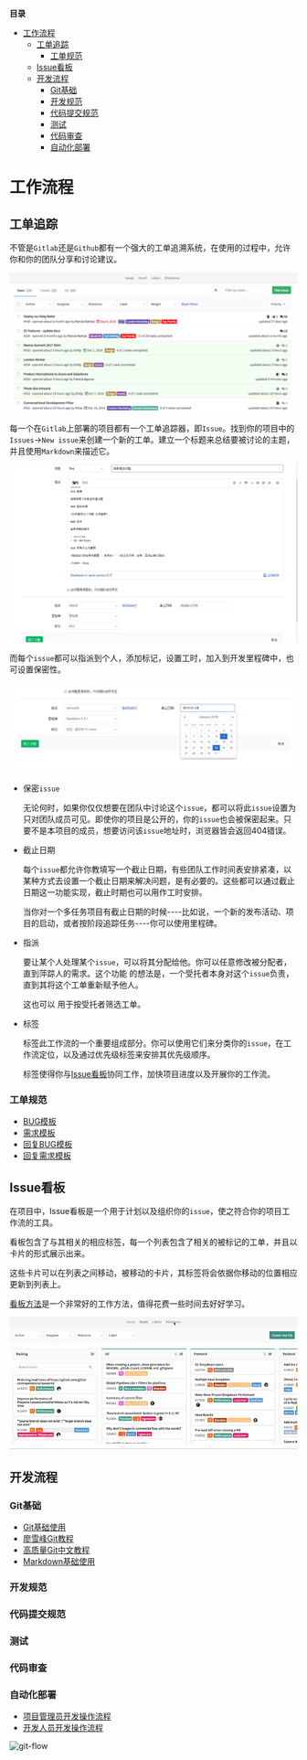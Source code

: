 **目录**

- [工作流程](工作流程#工作流程)
    - [工单追踪](工作流程#工单追踪)
        - [工单规范](工作流程#工单规范)
    - [Issue看板](工作流程#Issue看板)
    - [开发流程](工作流程#开发流程)
        - [Git基础](工作流程#Git基础)
        - [开发规范](工作流程#开发规范)
        - [代码提交规范](工作流程#代码提交规范)
        - [测试](工作流程#测试)
        - [代码审查](工作流程#代码审查)
        - [自动化部署](工作流程#自动化部署)


# 工作流程

## 工单追踪

不管是`Gitlab`还是`Github`都有一个强大的工单追溯系统，在使用的过程中，允许你和你的团队分享和讨论建议。

![issue tracker - view list](../../image/issue-tracker-list-view.png)

每一个在`Gitlab`上部署的项目都有一个工单追踪器，即`Issue`。找到你的项目中的`Issues`->`New issue`来创建一个新的工单。建立一个标题来总结要被讨论的主题，并且使用`Markdown`来描述它。

![new issue](../../image/create-new-issue.png)

而每个`issue`都可以指派到个人，添加标记，设置工时，加入到开发里程碑中，也可设置保密性。

![additional settings](../../image/issue-features-view.png)

- 保密`issue`

  无论何时，如果你仅仅想要在团队中讨论这个`issue`，都可以将此`issue`设置为只对团队成员可见。即使你的项目是公开的，你的`issue`也会被保密起来。只要不是本项目的成员，想要访问该`issue`地址时，浏览器皆会返回404错误。

- 截止日期

  每个`issue`都允许你教填写一个截止日期，有些团队工作时间表安排紧凑，以某种方式去设置一个截止日期来解决问题，是有必要的。这些都可以通过截止日期这一功能实现，截止时期也可以用作工时安排。

  当你对一个多任务项目有截止日期的时候----比如说，一个新的发布活动、项目的启动，或者按阶段追踪任务----你可以使用里程碑。

- 指派

  要让某个人处理某个`issue`，可以将其分配给他。你可以任意修改被分配者，直到萍踪人的需求。这个功能 的想法是，一个受托者本身对这个`issue`负责，直到其将这个工单重新赋予他人。

  这也可以 用于按受托者筛选工单。

- 标签

  标签此工作流的一个重要组成部分。你可以使用它们来分类你的`issue`，在工作流定位，以及通过优先级标签来安排其优先级顺序。

  标签使得你与[Issue看板](工作流程#Issue看板)协同工作，加快项目进度以及开展你的工作流。

### 工单规范

- [BUG模板](需求和BUG模板/BUG.md)
- [需求模板](需求和BUG模板/FEATURE.md)
- [回复BUG模板](需求和BUG模板/REPLY_BUG.md)
- [回复需求模板](需求和BUG模板/REPLY_FEATURE.md)

## Issue看板

在项目中，Issue看板是一个用于计划以及组织你的`issue`，使之符合你的项目工作流的工具。

看板包含了与其相关的相应标签，每一个列表包含了相关的被标记的工单，并且以卡片的形式展示出来。

这些卡片可以在列表之间移动，被移动的卡片，其标签将会依据你移动的位置相应更新到列表上。

[看板方法]()是一个非常好的工作方法，值得花费一些时间去好好学习。

![issue board](../../image/issue-board.gif)

## 开发流程

### Git基础

- [Git基础使用](https://github.com/316Team/316-Contest/blob/316Team/Notes/Git/Git.md)
- [廖雪峰Git教程](https://www.liaoxuefeng.com/wiki/0013739516305929606dd18361248578c67b8067c8c017b000)
- [高质量Git中文教程](https://github.com/geeeeeeeeek/git-recipes/wiki)
- [Markdown基础使用](https://github.com/316Team/316-Contest/blob/316Team/Notes/Git/Markdown_record.md)

### 开发规范

### 代码提交规范

### 测试

### 代码审查

### 自动化部署

- [项目管理员开发操作流程]()
- [开发人员开发操作流程]()

![git-flow](../images/git-flow.png)
